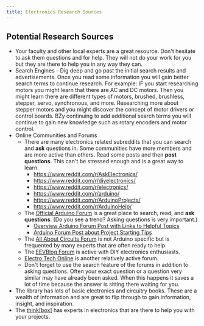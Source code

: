 ```yaml
---
title: Electronics Research Sources
---
```


## Potential Research Sources

- Your faculty and other local experts are a great resource. Don't hesitate to ask them questions and for help. They will not do your work for you but they are there to help you in any way they can.
- Search Engines - Dig deep and go past the initial search results and advertisements. Once you read some information you will gain better search terms to continue research. For example: IF you start researching motors you might learn that there are AC and DC motors. Then you might learn there are different types of motors, brushed, brushless, stepper, servo, synchronous, and more. Researching more about stepper motors and you might discover the concept of motor drivers or control boards. BZy continuing to add additional search terms you will continue to gain new knowledge such as rotary encoders and motor control.
- Online Communities and Forums
  - There are many electronics related subreddits that you can search and **ask** questions in. Some communities have more members and are more active than others. Read some posts and then **post questions**. This can't be stressed enough and is a great way to learn.
    - https://www.reddit.com/r/AskElectronics/
    - https://www.reddit.com/r/diyelectronics/
    - https://www.reddit.com/r/electronics/
    - https://www.reddit.com/r/arduino/
    - https://www.reddit.com/r/ArduinoProjects/
    - https://www.reddit.com/r/ArduinoHelp/
  - The [Official Arduino Forum](https://forum.arduino.cc/) is a great place to search, read, and **ask questions**. (Do you see a trend? Asking questions is very important.)
    - [Overview Arduino Forum Post with Links to Helpful Topics](https://forum.arduino.cc/t/useful-links-check-here-for-reference-posts-tutorials/370268)
    - [Arduino Forum Post about Project Starting Tips](https://forum.arduino.cc/t/planning-and-implementing-an-arduino-program/252364)
  - The [All About Circuits Forum](https://forum.allaboutcircuits.com/) is not Arduino specific but is frequented by many experts that are often ready to help.
  - The [EEVBlog Forum](https://www.eevblog.com/forum/index.php) is active with DIY electronics enthusiasts.
  - [Electro Tech Online](https://www.electro-tech-online.com/) is another relatively active forum.
  - Don't forget to use the search feature of the forums in addition to asking questions. Often your exact question or a question very similar may have already been asked. When this happens it saves a lot of time because the answer is sitting there waiting for you.
- The library has lots of basic electronics and circuitry books. These are a wealth of information and are great to flip through to gain information, insight, and inspiration.
- The [think[box]](https://case.edu/thinkbox/equipment/electronics) has experts in electronics that are there to help you with your projects.
